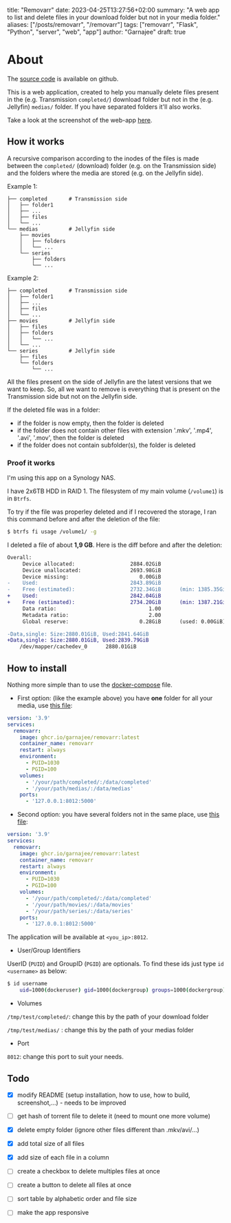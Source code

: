 title: "Removarr"
date: 2023-04-25T13:27:56+02:00
summary: "A web app to list and delete files in your download folder but not in your media folder."
aliases: ["/posts/removarr", "/removarr"]
tags: ["removarr", "Flask", "Python", "server", "web", "app"]
author: "Garnajee"
draft: true

# About

The [source code](https://github.com/garnajee/removarr) is available on github.

This is a web application, created to help you manually delete files present in the (e.g. Transmission `completed/`) download folder but not in the (e.g. Jellyfin) `medias/` folder. If you have separated folders it'll also works.

Take a look at the screenshot of the web-app [here](https://zupimages.net/up/23/15/jhb0.png).

## How it works

A recursive comparison according to the inodes of the files is made between the `completed/` (download) folder (e.g. on the Transmission side) and the folders where the media are stored (e.g. on the Jellyfin side).

Example 1:

```
├── completed       # Transmission side
│   ├── folder1
│   ├── ...
│   ├── files
│   └── ...
└── medias          # Jellyfin side
    ├── movies
    │   ├── folders
    │   └── ...
    └── series
        ├── folders
        └── ...
```

Example 2:

```
├── completed       # Transmission side
│   ├── folder1
│   ├── ...
│   ├── files
│   └── ...
├── movies          # Jellyfin side
│   ├── files
│   ├── folders
│   │   └── ...
│   └── ...
└── series          # Jellyfin side
    ├── files
    └── folders
        └── ...
```

All the files present on the side of Jellyfin are the latest versions that we want to keep. So, all we want to remove is everything that is present on the Transmission side but not on the Jellyfin side.

If the deleted file was in a folder:

* if the folder is now empty, then the folder is deleted
* if the folder does not contain other files with extension '.mkv', '.mp4', '.avi', '.mov', then the folder is deleted
* if the folder does not contain subfolder(s), the folder is deleted

### Proof it works

I'm using this app on a Synology NAS.

I have 2x6TB HDD in RAID 1. The filesystem of my main volume (`/volume1`) is in `Btrfs`.

To try if the file was properley deleted and if I recovered the storage, I ran this command before and after the deletion of the file:

```bash
$ btrfs fi usage /volume1/ -g
```

I deleted a file of about **1,9 GB**. Here is the diff before and after the deletion:

```diff
Overall:
     Device allocated:                  2884.02GiB
     Device unallocated:                2693.98GiB
     Device missing:                       0.00GiB
-    Used:                              2843.89GiB
-    Free (estimated):                  2732.34GiB      (min: 1385.35GiB)
+    Used:                              2842.04GiB
+    Free (estimated):                  2734.20GiB      (min: 1387.21GiB)
     Data ratio:                              1.00
     Metadata ratio:                          2.00
     Global reserve:                       0.28GiB      (used: 0.00GiB)

-Data,single: Size:2880.01GiB, Used:2841.64GiB
+Data,single: Size:2880.01GiB, Used:2839.79GiB
    /dev/mapper/cachedev_0      2880.01GiB
```

## How to install

Nothing more simple than to use the [docker-compose](https://github.com/garnajee/removarr/blob/master/docker-compose.yml) file.

* First option: (like the example above) you have **one** folder for all your media, use [this file](https://github.com/garnajee/removarr/blob/master/docker-compose.yml):

```yaml
version: '3.9'
services:
  removarr:
    image: ghcr.io/garnajee/removarr:latest
    container_name: removarr
    restart: always
    environment:
      - PUID=1030
      - PGID=100
    volumes:
      - '/your/path/completed/:/data/completed'
      - '/your/path/medias/:/data/medias'
    ports:
      - '127.0.0.1:8012:5000'
```

* Second option: you have several folders not in the same place, use [this file](https://github.com/garnajee/removarr/blob/master/docker-compose-2.yml):

```yaml
version: '3.9'
services:
  removarr:
    image: ghcr.io/garnajee/removarr:latest
    container_name: removarr
    restart: always
    environment:
      - PUID=1030
      - PGID=100
    volumes:
      - '/your/path/completed/:/data/completed'
      - '/your/path/movies/:/data/movies'
      - '/your/path/series/:/data/series'
    ports:
      - '127.0.0.1:8012:5000'
```

The application will be available at `<you_ip>:8012`.

* User/Group Identifiers

UserID (`PUID`) and GroupID (`PGID`) are optionals. To find these ids just type `id <username>` as below:

```bash
$ id username
    uid=1000(dockeruser) gid=1000(dockergroup) groups=1000(dockergroup)
```

* Volumes

`/tmp/test/completed/`: change this by the path of your download folder

`/tmp/test/medias/`   : change this by the path of your medias folder

* Port

`8012`: change this port to suit your needs.

## Todo

* [x] modify README (setup installation, how to use, how to build, screenshot,...) - needs to be improved
* [ ] get hash of torrent file to delete it (need to mount one more volume)
* [x] delete empty folder (ignore other files different than .mkv/avi/...)
* [x] add total size of all files
* [x] add size of each file in a column
* [ ] create a checkbox to delete multiples files at once
* [ ] create a button to delete all files at once
* [ ] sort table by alphabetic order and file size
* [ ] make the app responsive

